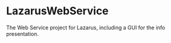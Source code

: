 LazarusWebService
=================

The Web Service project for Lazarus, including a GUI for the info presentation.
